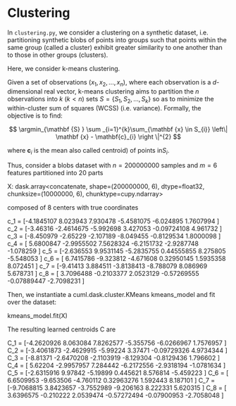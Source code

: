 # Clustering

In `clustering.py`, we consider a clustering on a synthetic dataset, i.e. partitioning synthetic blobs of points into groups such that points within the same group (called a cluster) exhibit greater similarity to one another than to those in other groups (clusters).

Here, we consider k-means clustering.

Given a set of observations $(x_1, x_2, ..., x_n)$, where each observation is a $d$-dimensional real vector, k-means clustering aims to partition the $n$ observations into $k$ ($k< n$) sets $S = \{S_1, S_2, ..., S_k\}$ so as to minimize the within-cluster sum of squares (WCSS) (i.e. variance). 
Formally, the objective is to find:

$$ \argmin_{\mathbf {S} } \sum _{i=1}^{k}\sum_{\mathbf {x} \in S_{i}} \left\| \mathbf {x} - \mathbf{c}_{i} \right \|^{2} $$

where $\mathbf{c}_{i}$ is the mean also called centroid) of points in$S_{i}$.

Thus, consider a blobs dataset with $n=200000000$ samples and $m=6$ features partitioned into 20 parts 

X:
 dask.array<concatenate, shape=(200000000, 6), dtype=float32, chunksize=(10000000, 6), chunktype=cupy.ndarray>

composed of 8 centers with true coordinates

c_1 = [-4.1845107   8.023943    7.930478   -5.4581075  -6.024895    1.7607994 ] 
c_2 = [-3.46316    -2.4614675  -5.992698    3.427053   -0.09724108  4.961732  ] 
c_3 = [-8.450979   -2.65229    -2.107189   -8.049455   -0.8129534   1.8000098 ] 
c_4 = [ 5.6800847  -2.9955502   7.5628324  -6.2151732  -2.9287748  -1.078259  ] 
c_5 = [-2.636553    9.9531145  -5.2835755   0.44555855  8.275805   -5.548053  ] 
c_6 = [ 6.7415786  -9.323812   -4.671608    0.32950145  1.5935358   8.072451  ]
c_7 = [-9.41413     3.884511   -3.8138413  -8.788079    8.086969    5.678731  ] 
c_8 = [ 3.7096488  -0.2103377   2.0523129  -0.57269555 -0.07889447 -2.7098231 ] 

Then, we instantiate a cuml.dask.cluster.KMeans kmeans_model and fit over the dataset:

kmeans_model.fit(X)

The resulting learned centroids C are

C_1  = [-4.2620926   8.063084    7.8262577  -5.355756   -6.0266967   1.7576957 ]
C_2  = [-3.4061873  -2.4629915  -5.99224     3.37471    -0.09729326  4.9734344 ]
C_3  = [-8.81371    -2.6470208  -2.1103919  -8.129304   -0.8129436   1.796602  ]
C_4  = [ 5.62204    -2.9957957   7.284442   -6.2172556  -2.9318194  -1.0781634 ]
C_5  = [-2.6315916   9.97842    -5.19899     0.445621    8.576814   -5.459223  ]
C_6  = [ 6.6509953  -9.653506   -4.760112    0.32963276  1.592443    8.187101  ]
C_7  = [-9.7068815   3.8423657  -3.7552989  -9.206163    8.222331    5.620315  ]
C_8  = [ 3.6396575  -0.210222    2.0539474  -0.57272494 -0.07900953 -2.7058048 ]


